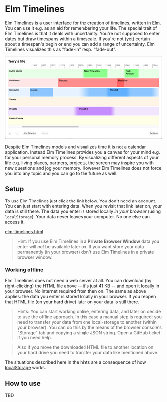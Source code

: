 # Elm Timelines

Elm Timelines is a user interface for the creation of timelines, written in [Elm](https://elm-lang.org). You can use it e.g. as an aid for remembering your life. The special trait of Elm Timelines is that it deals with uncertainty. You're not supposed to enter dates but draw timespans within a timescale. If you're not (yet) certain about a timespan's begin or end you can add a range of uncertainty. Elm Timelines visualizes this as "fade-in" resp. "fade-out".

![Elm Timelines](doc/elm-timelines.png)

Despite Elm Timelines models and visualizes time it is not a calendar application. Instead Elm Timelines provides you a canvas for your mind e.g. for your personal memory process. By visualizing different aspects of your life e.g. living places, partners, projects, the screen may inspire you with new questions and jog your memory. However Elm Timelines does not force you into any topic and you can go to the future as well.

## Setup

To use Elm Timelines just click the link below. You don't need an account. You can just start with entering data. When you revisit that link later on, your data is still there. The data you enter is stored locally *in your browser* (using `localStorage`). Your data never leaves your computer. No one else can access it.

[elm-timelines.html](https://jri.github.io/elm-timelines/elm-timelines.html)

> Hint: If you use Elm Timelines in a **Private Browser Window** data you enter will *not* be available later on. If you want store your data permanently (in your browser) don't use Elm Timelines in a private browser window.

### Working offline

Elm Timelines does not need a web server at all. You can download (by right-clicking) the HTML file above -- it's just 41 KB -- and open it locally in your browser. No internet required from then on. The same as above applies: the data you enter is stored locally in your browser. If you reopen that HTML file (on your hard drive) later on your data is still there.

> Hints: You can start working online, entering data, and later on decide to use the offline approach. In this case a manual step is required: you need to transfer your data from one local-storage to another (within your browser). You can do this by the means of the browser console's "Storage" tab and copying a single JSON string. Open a GitHub ticket if you need help.

> Also if you move the downloaded HTML file to another location on your hard drive you need to transfer your data like mentioned above.

The situations described here in the hints are a consequence of how [localStorage](https://developer.mozilla.org/en-US/docs/Web/API/Window/localStorage) works.

## How to use

TBD
